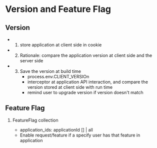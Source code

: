 # Version and Feature Flag


## Version

- 1. store application at client side in cookie
- 2. Rationale: compare the application version at client side and the server side
- 3. Save the version at build time
	    - process.env.CLIENT_VERSIOn
	    - interceptor at application API interaction, and compare the version stored at client side with run time
	    - remind user to upgrade version if version doesn't match

## Feature Flag


1. FeatureFlag collection

	- application_ids: applicationId [] | all
	- Enable request/feature if a specify user has that feature in application 